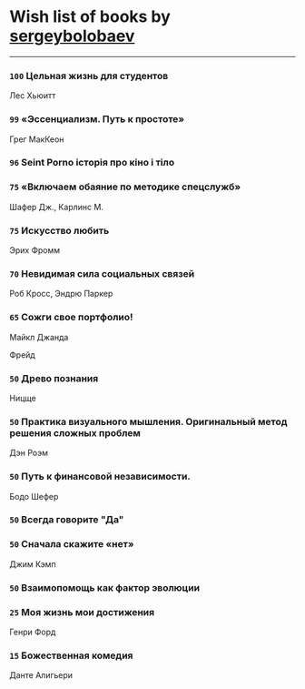 # Wish list of books by [sergeybolobaev](http://vk.com/id37918255)
---

### `100` Цельная жизнь для студентов
Лес Хьюитт

### `99` «Эссенциализм. Путь к простоте»
Грег МакКеон

### `96` Seint Porno історія про кіно і тіло

### `75` «Включаем обаяние по методике спецслужб»
Шафер Дж., Карлинс М.

### `75` Искусство любить
Эрих Фромм

### `70` Невидимая сила социальных связей
Роб Кросс, Эндрю Паркер

### `65` Сожги свое портфолио!
Майкл Джанда

Фрейд

### `50` Древо познания

Ницще

### `50` Практика визуального мышления. Оригинальный метод решения сложных проблем
Дэн Роэм

### `50` Путь к финансовой независимости.
Бодо Шефер

### `50` Всегда говорите "Да"

### `50` Сначала скажите «нет»
Джим Кэмп

### `50` Взаимопомощь как фактор эволюции

### `25` Моя жизнь мои достижения
Генри Форд

### `15` Божественная комедия
Данте Алигьери

